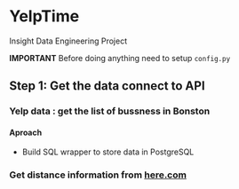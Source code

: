 # YelpTime

Insight Data Engineering Project  

**IMPORTANT** Before doing anything need to setup `config.py`
## Step 1: Get the data connect to API  

### Yelp data   : get the list of bussness in Bonston  

#### Aproach

* Build SQL wrapper to store data in PostgreSQL

### Get distance information from [here.com](https://developer.here.com/)  

